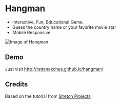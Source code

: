 # Hangman

- Interactive, Fun, Educational Game.
- Guess the country name or your favorite movie star
- Mobile Responsive

![Image of Hangman]

## Demo
Just visit http://rattanakchea.github.io/hangman/

## Credits
Based on the tutorial from [Stretch Projects]

[Image of Hangman]:https://dl.dropboxusercontent.com/u/2122820/hosted_img/hangman.PNG
[rattanakchea.github.io/hangman/]:http://rattanakchea.github.io/hangman/
[Stretch Projects]:http://youtu.be/cKqjaR_nDW0
